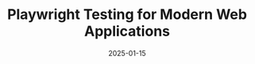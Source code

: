 ---
title: Playwright Testing for Modern Web Applications
date: 2025-01-15
description: Learn how to leverage Playwright for end-to-end testing in modern web applications. This session covers best practices, advanced techniques, and real-world examples to help you build robust test suites that catch bugs before they reach production.
video: tdmgXAUfWFo
tags: [playwright, testing]
image: https://res.cloudinary.com/debsobrien/image/upload/v1640019149/debbie.codes/blog/playwright-testing_g8mn2k.jpg
---
